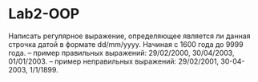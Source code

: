 # Lab2-OOP
Написать регулярное выражение, определяющее является ли данная строчка датой в формате dd/mm/yyyy. Начиная с 1600 года до 9999 года.
– пример правильных выражений: 29/02/2000, 30/04/2003, 01/01/2003.
– пример неправильных выражений: 29/02/2001, 30-04-2003, 1/1/1899.

